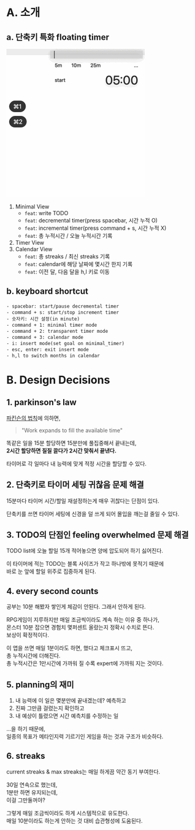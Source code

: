 # A. 소개

## a. 단축키 특화 floating timer
![](images/minimal_timer_demo.gif)

1. Minimal View
	- `feat`: write TODO
	- `feat`: decremental timer(press spacebar, 시간 누적 O)
	- `feat`: incremental timer(press command + s, 시간 누적 X)
	- `feat`: 총 누적시간 / 오늘 누적시간 기록
2. Timer View
3. Calendar View
	- `feat`: 총 streaks / 최신 streaks 기록
	- `feat`: calendar에 해당 날짜에 몇시간 한지 기록
	- `feat`: 이전 달, 다음 달을 h,l 키로 이동


## b. keyboard shortcut

```
- spacebar: start/pause decremental timer
- command + s: start/stop increment timer
- 숫자키: 시간 설정(in minute)
- command + 1: minimal timer mode
- command + 2: transparent timer mode
- command + 3: calendar mode
- i: insert mode(set goal on minimal_timer)
- esc, enter: exit insert mode
- h,l to switch months in calendar
```

# B. Design Decisions

## 1. parkinson's law

[파킨슨의 법칙](https://en.wikipedia.org/wiki/Parkinson%27s_law)에 의하면,

> "Work expands to fill the available time"

똑같은 일을 15분 할당하면 15분만에 풀집중해서 끝내는데,\
**2시간 할당하면 질질 끌다가 2시간 맞춰서 끝낸다.**

타이머로 각 일마다 내 능력에 맞게 적정 시간을 할당할 수 있다.



## 2. 단축키로 타이머 세팅 귀찮음 문제 해결
15분마다 타이머 시간/할일 재설정하는게 매우 귀찮다는 단점이 있다.

단축키를 쓰면 타이머 세팅에 신경을 덜 쓰게 되어 몰입을 깨는걸 줄일 수 있다.


## 3. TODO의 단점인 feeling overwhelmed 문제 해결

TODO list에 오늘 할일 15개 적어놓으면 양에 압도되어 하기 싫어진다.

이 타이머에 적는 TODO는 블록 사이즈가 작고 하나밖에 못적기 때문에\
바로 눈 앞에 할일 위주로 집중하게 된다.

## 4. every second counts

공부는 10분 해봤자 쌓인게 체감이 안된다. 그래서 안하게 된다.

RPG게임이 지루하지만 매일 조금씩이라도 계속 하는 이유 중 하나가,\
몬스터 10분 잡으면 경험치 몇퍼센트 올랐는지 정확시 수치로 뜬다.\
보상이 확정적이다.

이 앱을 쓰면 매일 1분이라도 하면, 했다고 체크표시 뜨고,\
총 누적시간에 더해진다.\
총 누적시간은 1만시간에 가까워 질 수록 expert에 가까워 지는 것이다.


## 5. planning의 재미

1. 내 능력에 이 일은 몇분만에 끝내겠는데? 예측하고
2. 진짜 그만큼 걸렸는지 확인하고
3. 내 예상이 틀렸으면 시간 예측치를 수정하는 일

...을 하기 때문에,\
일종의 목표가 메타인지력 기르기인 게임을 하는 것과 구조가 비슷하다.



## 6. streaks
current streaks & max streaks는 매일 하게끔 약간 동기 부여한다.

30일 연속으로 했는데,\
1분만 하면 유지되는데,\
이걸 그만둘꺼야?

그렇게 매일 조금씩이라도 하게 시스템적으로 유도한다.\
매일 10분이라도 하는게 안하는 것 대비 습관형성에 도움된다.
